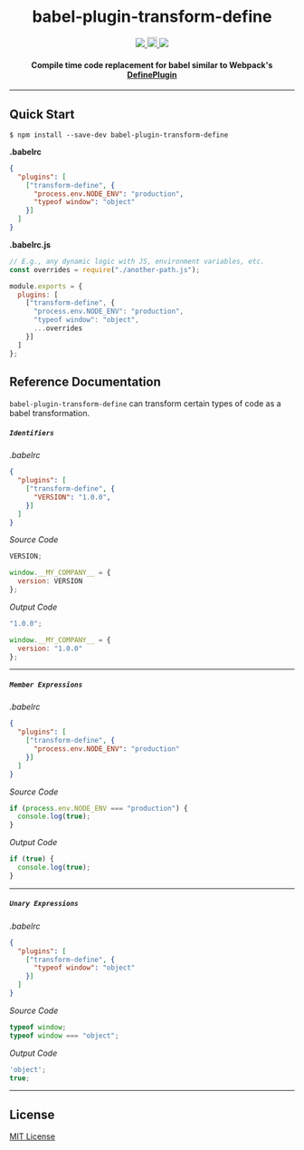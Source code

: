 <h1 align="center">babel-plugin-transform-define</h1>

<p align="center">
  <a title='Build Status' href="https://raw.githubusercontent.com/FormidableLabs/babel-plugin-transform-define/master/LICENSE">
    <img src='https://img.shields.io/badge/license-MIT-blue.svg?style=flat-square' />
  </a>
  <a href="https://badge.fury.io/js/babel-plugin-transform-define">
    <img src="https://badge.fury.io/js/babel-plugin-transform-define.svg" alt="npm version" height="18">
  </a>
  <a href='http://travis-ci.org/FormidableLabs/babel-plugin-transform-define'>
    <img src='https://secure.travis-ci.org/FormidableLabs/babel-plugin-transform-define.svg?branch=master' />
  </a>
</p>

<h4 align="center">
  Compile time code replacement for babel similar to Webpack's <a href='https://webpack.js.org/plugins/define-plugin/'>DefinePlugin</a>
</h4>

***

## Quick Start

```shell
$ npm install --save-dev babel-plugin-transform-define
```

**.babelrc**

```json
{
  "plugins": [
    ["transform-define", {
      "process.env.NODE_ENV": "production",
      "typeof window": "object"
    }]
  ]
}
```

**.babelrc.js**

```js
// E.g., any dynamic logic with JS, environment variables, etc.
const overrides = require("./another-path.js");

module.exports = {
  plugins: [
    ["transform-define", {
      "process.env.NODE_ENV": "production",
      "typeof window": "object",
      ...overrides
    }]
  ]
};
```

## Reference Documentation

`babel-plugin-transform-define` can transform certain types of code as a babel transformation.

##### `Identifiers`

*.babelrc*
```json
{
  "plugins": [
    ["transform-define", {
      "VERSION": "1.0.0",
    }]
  ]
}
```

*Source Code*
```js
VERSION;

window.__MY_COMPANY__ = {
  version: VERSION
};
```

*Output Code*
```js
"1.0.0";

window.__MY_COMPANY__ = {
  version: "1.0.0"
};
```
***
##### `Member Expressions`

*.babelrc*
```json
{
  "plugins": [
    ["transform-define", {
      "process.env.NODE_ENV": "production"
    }]
  ]
}
```

*Source Code*
```js
if (process.env.NODE_ENV === "production") {
  console.log(true);
}
```

*Output Code*
```js
if (true) {
  console.log(true);
}
```
***
##### `Unary Expressions`

*.babelrc*
```json
{
  "plugins": [
    ["transform-define", {
      "typeof window": "object"
    }]
  ]
}
```

*Source Code*
```js
typeof window;
typeof window === "object";
```

*Output Code*
```js
'object';
true;
```


***

## License

[MIT License](http://opensource.org/licenses/MIT)
